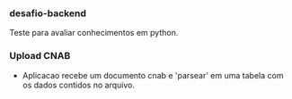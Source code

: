 ### desafio-backend

Teste para avaliar conhecimentos em python.

### Upload CNAB

- Aplicacao recebe um documento cnab e 'parsear' em uma tabela com os dados contidos no arquivo.
